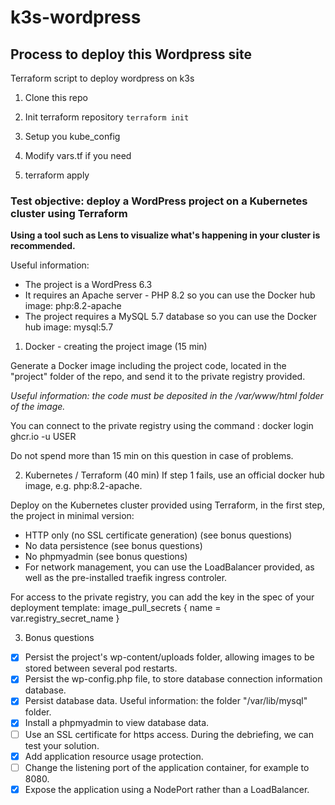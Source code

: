 # k3s-wordpress



## Process to deploy this Wordpress site 

Terraform script to deploy wordpress on k3s

1. Clone this repo

2. Init terraform repository
`terraform init`

3. Setup you kube_config 

4. Modify vars.tf if you need

5. terraform apply 


### Test objective: deploy a WordPress project on a Kubernetes cluster using Terraform

**Using a tool such as Lens to visualize what's happening in your cluster is
recommended.**

Useful information:
- The project is a WordPress 6.3
- It requires an Apache server - PHP 8.2
so you can use the Docker hub image: php:8.2-apache
- The project requires a MySQL 5.7 database
so you can use the Docker hub image: mysql:5.7

1. Docker - creating the project image (15 min)

Generate a Docker image including the project code, located in the "project" folder of the repo, and
send it to the private registry provided.

*Useful information: the code must be deposited in the /var/www/html folder of the image.*

You can connect to the private registry using the command :
docker login ghcr.io -u USER

Do not spend more than 15 min on this question in case of problems.


2. Kubernetes / Terraform (40 min)
If step 1 fails, use an official docker hub image, e.g.
php:8.2-apache.

Deploy on the Kubernetes cluster provided using Terraform, in the first step, the project in
minimal version:
- HTTP only (no SSL certificate generation) (see bonus questions)
- No data persistence (see bonus questions)
- No phpmyadmin (see bonus questions)
- For network management, you can use the LoadBalancer provided, as well as the pre-installed traefik ingress controler.

For access to the private registry, you can add the key in the spec of your
deployment template:
image_pull_secrets {
name = var.registry_secret_name
}

3. Bonus questions
- [x] Persist the project's wp-content/uploads folder, allowing images to be stored between several pod restarts.
- [x] Persist the wp-config.php file, to store database connection information database.
- [x] Persist database data. Useful information: the folder "/var/lib/mysql" folder.
- [x] Install a phpmyadmin to view database data.
- [ ] Use an SSL certificate for https access. During the debriefing, we can test your solution.
- [x] Add application resource usage protection.
- [ ] Change the listening port of the application container, for example to 8080.
- [x] Expose the application using a NodePort rather than a LoadBalancer.